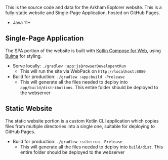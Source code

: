 
This is the source code and data for the Arkham Explorer website. This is a fully-static website and Single-Page 
Application, hosted on GitHub Pages. 

- Java 11+

## Single-Page Application

The SPA portion of the website is built with [Kotlin Compose for Web](https://github.com/JetBrains/compose-jb/tree/master/tutorials/Web),
using [Bulma](https://bulma.io/) for styling.

- Serve locally: `./gradlew :app:jsBrowserDevelopentRun`
  - This will run the site via WebPack on `http://localhost:8080`
- Build for production: `./gradlew :app:build -Prelease`
  - This will generate all the files needed to deploy into `app/build/distributions`. This entire folder should be 
    deployed to the webserver

## Static Website

The static website portion is a custom Kotlin CLI application which copies files from multiple directories into a single
one, suitable for deploying to GitHub Pages.

- Build for production: `./gradlew :site:run -Prelease`
  - This will generate all the files needed to deploy into `build/dist`. This entire folder should be
    deployed to the webserver
